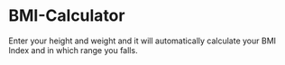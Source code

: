 # BMI-Calculator
Enter your height and weight and it will automatically calculate your BMI Index and in which range you falls.
